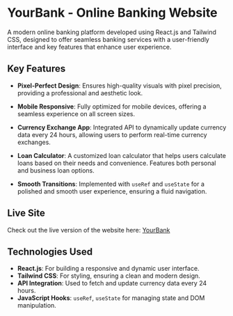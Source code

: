 # YourBank - Online Banking Website

A modern online banking platform developed using React.js and Tailwind CSS, designed to offer seamless banking services with a user-friendly interface and key features that enhance user experience.

## Key Features

- **Pixel-Perfect Design**: Ensures high-quality visuals with pixel precision, providing a professional and aesthetic look.
  
- **Mobile Responsive**: Fully optimized for mobile devices, offering a seamless experience on all screen sizes.

- **Currency Exchange App**: Integrated API to dynamically update currency data every 24 hours, allowing users to perform real-time currency exchanges.

- **Loan Calculator**: A customized loan calculator that helps users calculate loans based on their needs and convenience. Features both personal and business loan options.

- **Smooth Transitions**: Implemented with `useRef` and `useState` for a polished and smooth user experience, ensuring a fluid navigation.

## Live Site

Check out the live version of the website here: [YourBank](https://kiranabbasi.github.io/YourBank/)

## Technologies Used

- **React.js**: For building a responsive and dynamic user interface.
- **Tailwind CSS**: For styling, ensuring a clean and modern design.
- **API Integration**: Used to fetch and update currency data every 24 hours.
- **JavaScript Hooks**: `useRef`, `useState` for managing state and DOM manipulation.

